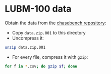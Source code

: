 # LUBM-100 data

Obtain the data from the [chasebench repository](https://github.com/dbunibas/chasebench/tree/master/scenarios/LUBM/data/100):
* Copy `data.zip.001` to this directory
* Uncompress it:
```bash
unzip data.zip.001
```
* For every file, compress it with `gzip`:
```bash
for f in *.csv; do gzip $f; done
```
